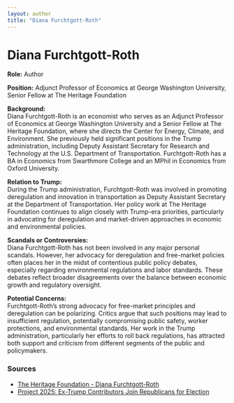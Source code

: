 ```yaml
---
layout: author
title: "Diana Furchtgott-Roth"
---
```


# Diana Furchtgott-Roth

**Role:** Author

**Position:** Adjunct Professor of Economics at George Washington University, Senior Fellow at The Heritage Foundation

**Background:**  
Diana Furchtgott-Roth is an economist who serves as an Adjunct Professor of Economics at George Washington University and a Senior Fellow at The Heritage Foundation, where she directs the Center for Energy, Climate, and Environment. She previously held significant positions in the Trump administration, including Deputy Assistant Secretary for Research and Technology at the U.S. Department of Transportation. Furchtgott-Roth has a BA in Economics from Swarthmore College and an MPhil in Economics from Oxford University.

**Relation to Trump:**  
During the Trump administration, Furchtgott-Roth was involved in promoting deregulation and innovation in transportation as Deputy Assistant Secretary at the Department of Transportation. Her policy work at The Heritage Foundation continues to align closely with Trump-era priorities, particularly in advocating for deregulation and market-driven approaches in economic and environmental policies.

**Scandals or Controversies:**  
Diana Furchtgott-Roth has not been involved in any major personal scandals. However, her advocacy for deregulation and free-market policies often places her in the midst of contentious public policy debates, especially regarding environmental regulations and labor standards. These debates reflect broader disagreements over the balance between economic growth and regulatory oversight.

**Potential Concerns:**  
Furchtgott-Roth’s strong advocacy for free-market principles and deregulation can be polarizing. Critics argue that such positions may lead to insufficient regulation, potentially compromising public safety, worker protections, and environmental standards. Her work in the Trump administration, particularly her efforts to roll back regulations, has attracted both support and criticism from different segments of the public and policymakers.

### Sources
- [The Heritage Foundation - Diana Furchtgott-Roth](https://www.heritage.org/staff/diana-furchtgott-roth)
- [Project 2025: Ex-Trump Contributors Join Republicans for Election](https://www.newsweek.com/project-2025-ex-trump-contributors-republicans-election-1922933)
